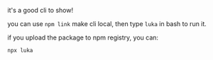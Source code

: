 it's a good cli to show!

you can use `npm link` make cli local, then type `luka` in bash to run it.

if you upload the package to npm registry, you can:

```bash
npx luka
```
